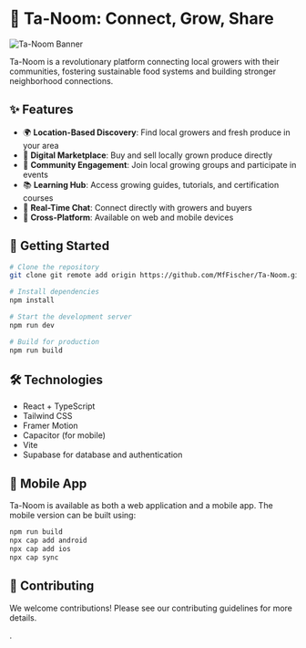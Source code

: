# 🌱 Ta-Noom: Connect, Grow, Share

![Ta-Noom Banner](https://images.unsplash.com/photo-1523348837708-15d4a09cfac2?ixlib=rb-4.0.3&auto=format&fit=crop&w=2070&q=80)

Ta-Noom is a revolutionary platform connecting local growers with their communities, fostering sustainable food systems and building stronger neighborhood connections.

## ✨ Features

- 🌍 **Location-Based Discovery**: Find local growers and fresh produce in your area
- 🏪 **Digital Marketplace**: Buy and sell locally grown produce directly
- 👥 **Community Engagement**: Join local growing groups and participate in events
- 📚 **Learning Hub**: Access growing guides, tutorials, and certification courses
- 💬 **Real-Time Chat**: Connect directly with growers and buyers
- 📱 **Cross-Platform**: Available on web and mobile devices

## 🚀 Getting Started

```bash
# Clone the repository
git clone git remote add origin https://github.com/MfFischer/Ta-Noom.git

# Install dependencies
npm install

# Start the development server
npm run dev

# Build for production
npm run build
```

## 🛠 Technologies

- React + TypeScript
- Tailwind CSS
- Framer Motion
- Capacitor (for mobile)
- Vite
- Supabase for database and authentication

## 📱 Mobile App

Ta-Noom is available as both a web application and a mobile app. The mobile version can be built using:

```bash
npm run build
npx cap add android
npx cap add ios
npx cap sync
```

## 🤝 Contributing

We welcome contributions! Please see our contributing guidelines for more details.


.